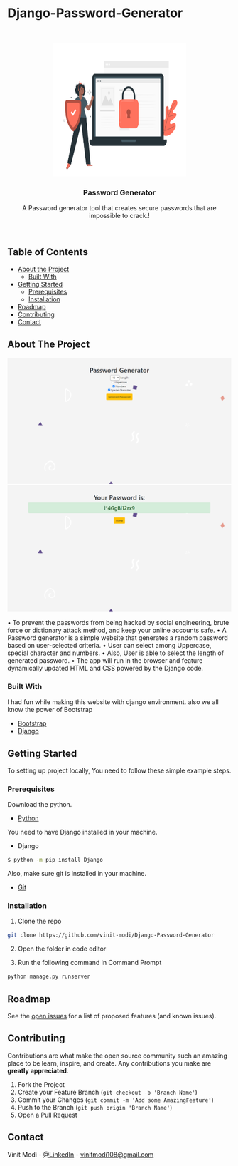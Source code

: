 # Django-Password-Generator

<!-- PROJECT LOGO -->
<br />
<p align="center">
  <a href="https://github.com/vinit-modi/Django-Password-Generator">
    <img src="./static/logo.svg" alt="Logo" width="300" height="300">
  </a>

  <h3 align="center">Password Generator</h3>

  <p align="center">
    A Password generator tool that creates secure passwords that are impossible to crack.!
    <br />
  </p>
</p>

<!-- TABLE OF CONTENTS -->
<br>

## Table of Contents

* [About the Project](#about-the-project)
  * [Built With](#built-with)
* [Getting Started](#getting-started)
  * [Prerequisites](#prerequisites)
  * [Installation](#installation)
* [Roadmap](#roadmap)
* [Contributing](#contributing)
* [Contact](#contact)

## About The Project

[![Product Name Screen Shot][product-screenshot]](https://github.com/vinit-modi/Django-Password-Generator/blob/master/static/screenshot1.jpg)
[![Product Name Screen Shot][product-screenshot-2]](https://github.com/vinit-modi/Django-Password-Generator/blob/master/static/screenshot2.jpg)


[product-screenshot]: /static/screenshot1.jpg
[product-screenshot-2]: /static/screenshot2.jpg


• To prevent the passwords from being hacked by social engineering, brute force or dictionary attack method, and keep your online accounts safe.
• A Password generator is a simple website that generates a random password based on user-selected criteria. 
• User can select among Uppercase, special character and numbers.
• Also, User is able to select the length of generated password.
• The app will run in the browser and feature dynamically updated HTML and CSS powered by the Django code.

### Built With
I had fun while making this website with django environment. also we all know the power of Bootstrap
* [Bootstrap](https://getbootstrap.com)
* [Django](https://www.djangoproject.com/)

<!-- GETTING STARTED -->
## Getting Started

To setting up project locally, You need to follow these simple example steps.

### Prerequisites

Download the python.
* [Python](https://www.python.org/downloads/)

You need to have Django installed in your machine.
* Django
```sh
$ python -m pip install Django
```
Also, make sure git is installed in your machine.
* [Git](https://git-scm.com/book/en/v2/Getting-Started-Installing-Git)

### Installation

1. Clone the repo
```sh
git clone https://github.com/vinit-modi/Django-Password-Generator
```
2. Open the folder in code editor

3. Run the following command in Command Prompt
```sh
python manage.py runserver
```

<!-- ROADMAP -->
## Roadmap

See the [open issues](https://github.com/vinit-modi/Django-Password-Generator/issues) for a list of proposed features (and known issues).



<!-- CONTRIBUTING -->
## Contributing

Contributions are what make the open source community such an amazing place to be learn, inspire, and create. Any contributions you make are **greatly appreciated**.

1. Fork the Project
2. Create your Feature Branch (`git checkout -b 'Branch Name'`)
3. Commit your Changes (`git commit -m 'Add some AmazingFeature'`)
4. Push to the Branch (`git push origin 'Branch Name'`)
5. Open a Pull Request

<!-- CONTACT -->
## Contact

Vinit Modi - [@LinkedIn](https://www.linkedin.com/in/vinit-modi/) - vinitmodi108@gmail.com


